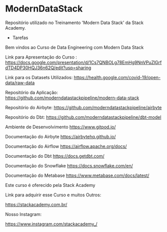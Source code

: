 # ModernDataStack
Repositório utilizado no Treinamento 'Modern Data Stack' da Stack Academy.


- Tarefas

Bem vindos ao Curso de Data Engineering com Modern Data Stack

Link para Apresentação do Curso : https://docs.google.com/presentation/d/1Cs7QNBOLg78EmHg9NnVPuZlGrfdTD4DP30HQJ36n62Q/edit?usp=sharing

Link para os Datasets Utilizados: https://health.google.com/covid-19/open-data/raw-data

Repositório da Aplicação: https://github.com/moderndatastackpipeline/modern-data-stack

Repositório do Airbyte: https://github.com/moderndatastackpipeline/airbyte

Repositório do Dbt: https://github.com/moderndatastackpipeline/dbt-model

Ambiente de Desenvolvimento https://www.gitpod.io/

Documentação do Airbyte https://airbytehq.github.io/

Documentação do Airflow https://airflow.apache.org/docs/

Documentação do Dbt https://docs.getdbt.com/

Documentação do Snowflake https://docs.snowflake.com/en/

Documentação do Metabase https://www.metabase.com/docs/latest/

Este curso é oferecido pela Stack Academy

Link para adquirir esse Curso e muitos Outros:

https://stackacademy.com.br/

Nosso Instagram:

https://www.instagram.com/stackacademy_/

